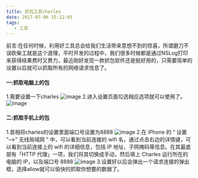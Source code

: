 ```yaml
---
title: 抓包工具charles
date: 2017-07-06 15:12:03
tags:
   - 工具
---
```

前言:在任何时候，利用好工具总会给我们生活带来意想不到的惊喜，所谓磨刀不误砍柴工就是这个道理，平时开发的过程中，我们很多时候都是通过NSLog打印来获得结果费时又费力，最近刚好发现一款抓包软件还是挺好用的，只需要简单的设置以后就可以抓取所有的网络请求信息了。
<!-- more -->
#### 一:抓取电脑上的包
1.需要设置一下charles
![image](http://upload-images.jianshu.io/upload_images/1863813-273a0ddb9bee0f41.png?imageMogr2/auto-orient/strip%7CimageView2/2/w/1240)
2.进入设置页面勾选相应选项就可以使用了。
![image](http://upload-images.jianshu.io/upload_images/1863813-4d87faef41c7f2d1.png?imageMogr2/auto-orient/strip%7CimageView2/2/w/1240)
#### 二:抓取手机上的包
1.首相将charles的设置里面端口号设置为8888
![image](http://upload-images.jianshu.io/upload_images/1863813-15c79660913eba76.png?imageMogr2/auto-orient/strip%7CimageView2/2/w/1240)
2.在 iPhone 的 “ 设置 ”–>“ 无线局域网 ” 中，可以看到当前连接的 wifi 名，通过点击右边的详情键，可以看到当前连接上的 wifi 的详细信息，包括 IP 地址，子网掩码等信息。在其最底部有「HTTP 代理」一项，我们将其切换成手动，然后填上 Charles 运行所在的电脑的 IP，以及端口号 8888
![image](http://upload-images.jianshu.io/upload_images/1863813-d67a0891a19a1306.png?imageMogr2/auto-orient/strip%7CimageView2/2/w/1240)
3.设置好以后会弹出一个请求连接的弹出框，选择allow就可以愉快的抓取你想要的数据了。
